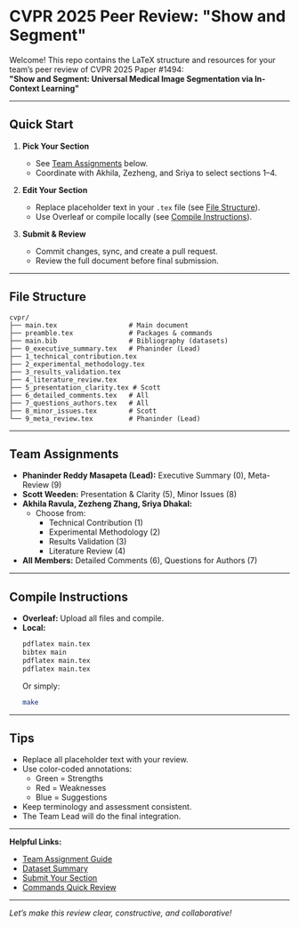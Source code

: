 # CVPR 2025 Peer Review: "Show and Segment"

Welcome! This repo contains the LaTeX structure and resources for your team’s peer review of CVPR 2025 Paper #1494:  
**"Show and Segment: Universal Medical Image Segmentation via In-Context Learning"**

---

## Quick Start

1. **Pick Your Section**  
   - See [Team Assignments](#team-assignments) below.
   - Coordinate with Akhila, Zezheng, and Sriya to select sections 1–4.

2. **Edit Your Section**  
   - Replace placeholder text in your `.tex` file (see [File Structure](#file-structure)).
   - Use Overleaf or compile locally (see [Compile Instructions](#compile-instructions)).

3. **Submit & Review**  
   - Commit changes, sync, and create a pull request.
   - Review the full document before final submission.

---

## File Structure

```
cvpr/
├── main.tex                  # Main document
├── preamble.tex              # Packages & commands
├── main.bib                  # Bibliography (datasets)
├── 0_executive_summary.tex   # Phaninder (Lead)
├── 1_technical_contribution.tex
├── 2_experimental_methodology.tex
├── 3_results_validation.tex
├── 4_literature_review.tex
├── 5_presentation_clarity.tex # Scott
├── 6_detailed_comments.tex   # All
├── 7_questions_authors.tex   # All
├── 8_minor_issues.tex        # Scott
└── 9_meta_review.tex         # Phaninder (Lead)
```

---

## Team Assignments

- **Phaninder Reddy Masapeta (Lead):** Executive Summary (0), Meta-Review (9)
- **Scott Weeden:** Presentation & Clarity (5), Minor Issues (8)
- **Akhila Ravula, Zezheng Zhang, Sriya Dhakal:**  
  - Choose from:  
    - Technical Contribution (1)  
    - Experimental Methodology (2)  
    - Results Validation (3)  
    - Literature Review (4)
- **All Members:** Detailed Comments (6), Questions for Authors (7)

---

## Compile Instructions

- **Overleaf:** Upload all files and compile.
- **Local:**  
  ```bash
  pdflatex main.tex
  bibtex main
  pdflatex main.tex
  pdflatex main.tex
  ```
  Or simply:
  ```bash
  make
  ```

---

## Tips

- Replace all placeholder text with your review.
- Use color-coded annotations:  
  - Green = Strengths  
  - Red = Weaknesses  
  - Blue = Suggestions
- Keep terminology and assessment consistent.
- The Team Lead will do the final integration.

---

**Helpful Links:**  
- [Team Assignment Guide](./Team_Assignment_Guide.md)  
- [Dataset Summary](./Dataset_Summary.md)  
- [Submit Your Section](./Submit_Findings.md)  
- [Commands Quick Review](./review_commands_reference.md)

---

*Let’s make this review clear, constructive, and collaborative!*